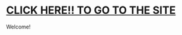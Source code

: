 <h1><a href="https://aadit-garg.github.io/stoopid-ideas/">CLICK HERE!! TO GO TO THE SITE</a></h1>
Welcome!
